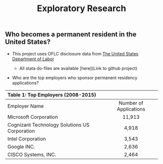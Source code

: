 ﻿---
layout: subpage
title: Exploratory Research
permalink: /research/research-exploratory/
---
## Who becomes a permanent resident in the United States? 
* This project uses OFLC disclosure data from [The United States Department of Labor](https://www.foreignlaborcert.doleta.gov/performancedata.cfm)
	* All stata do-files are available [here](Link to github project)

* Who are the top employers who sponsor permanent residency applications?


|Table 1: Top Employers (2008-2015)||
|:--------------|:--------------------:|
|Employer Name	|Number of Applications|
|Microsoft Corporation	|11,913|
|	Cognizant Technology Solutions US Corporation	|	4,918	|
|	Intel Corporation	|	3,543	|
|	Google INC.	|	2,636	|
|	CISCO Systems, INC.	|	2,464	|

